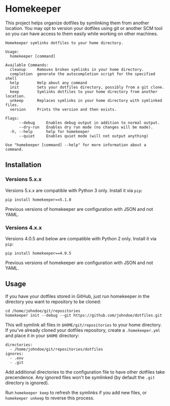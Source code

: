 # Homekeeper

This project helps organize dotfiles by symlinking them from another location.  You may opt to version your dotfiles
using git or another SCM tool so you can have access to them easily while working on other machines.

```
Homekeeper symlinks dotfiles to your home directory.

Usage:
  homekeeper [command]

Available Commands:
  cleanup     Removes broken symlinks in your home directory.
  completion  generate the autocompletion script for the specified shell
  help        Help about any command
  init        Sets your dotfiles directory, possibly from a git clone.
  keep        Symlinks dotfiles to your home directory from another location.
  unkeep      Replaces symlinks in your home directory with symlinked files.
  version     Prints the version and then exists.

Flags:
      --debug     Enables debug output in addition to normal output.
      --dry-run   Enables dry run mode (no changes will be made).
  -h, --help      help for homekeeper
      --quiet     Enables quiet mode (will not output anything)

Use "homekeeper [command] --help" for more information about a command.
```

## Installation

### Versions 5.x.x

Versions 5.x.x are compatible with Python 3 only.  Install it via `pip`:

`pip install homekeeper==5.1.0`

Previous versions of homekeeper are configuration with JSON and not YAML.

### Versions 4.x.x

Versions 4.0.5 and below are compatible with Python 2 only.  Install it via `pip`:

`pip install homekeeper==4.0.5`

Previous versions of homekeeper are configuration with JSON and not YAML.

## Usage

If you have your dotfiles stored in GitHub, just run homekeeper in the directory you want to repository to be cloned:

```
cd /home/johndoe/git/repositories
homekeeper init --debug --git https://github.com/johndoe/dotfiles.git
```

This will symlink all files in `$HOME/git/repositories` to your home directory.  If you've already cloned your dotfiles repository, create a `.homekeeper.yml` and place it in your `$HOME` directory:

```
directories:
  - /home/johndoe/git/repositories/dotfiles
ignores:
  - .env
  - .git
```

Add additional directories to the configuration file to have other dotfiles take precendence.  Any ignored files won't be symlinked (by default the `.git` directory is ignored).

Run `homekeeper keep` to refresh the symlinks if you add new files, or `homekeeper unkeep` to reverse this process.
